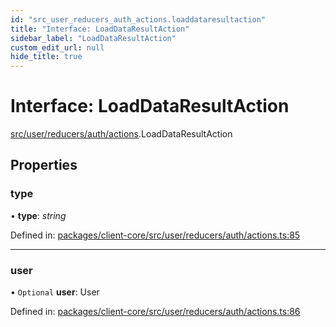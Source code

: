 ```yaml
---
id: "src_user_reducers_auth_actions.loaddataresultaction"
title: "Interface: LoadDataResultAction"
sidebar_label: "LoadDataResultAction"
custom_edit_url: null
hide_title: true
---
```


# Interface: LoadDataResultAction

[src/user/reducers/auth/actions](../modules/src_user_reducers_auth_actions.md).LoadDataResultAction

## Properties

### type

• **type**: *string*

Defined in: [packages/client-core/src/user/reducers/auth/actions.ts:85](https://github.com/xr3ngine/xr3ngine/blob/2d83606b6/packages/client-core/src/user/reducers/auth/actions.ts#L85)

___

### user

• `Optional` **user**: User

Defined in: [packages/client-core/src/user/reducers/auth/actions.ts:86](https://github.com/xr3ngine/xr3ngine/blob/2d83606b6/packages/client-core/src/user/reducers/auth/actions.ts#L86)
